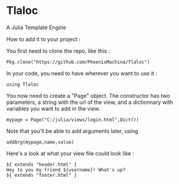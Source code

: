 # Tlaloc
A Julia Template Engine

How to add it to your project :

You first need to clone the repo, like this :
```
Pkg.clone("https://github.com/PhoenixMachina/Tlaloc")
```

In your code, you need to have wherever you want to use it :
```
using Tlaloc
```

You now need to create a "Page" object. The constructor has two parameters, a string with the url of the view, and a dictionnary with variables you want to add in the view.
```
mypage = Page("C:/julia/views/login.html",Dict())
```

Note that you'll be able to add arguments later, using
```
addArg(mypage,name,value)
```

Here's a look at what your view file could look like :
```
${ extends "header.html" }
Hey to you my friend ${username}! What's up?
${ extends "footer.html" }
```
